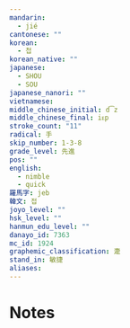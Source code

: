 ```yaml
---
mandarin:
  - jié
cantonese: ""
korean:
  - 첩
korean_native: ""
japanese:
  - SHOU
  - SOU
japanese_nanori: ""
vietnamese:
middle_chinese_initial: d͡z
middle_chinese_final: iᴇp
stroke_count: "11"
radical: 手
skip_number: 1-3-8
grade_level: 先進
pos: ""
english:
  - nimble
  - quick
羅馬字: jeb
韓文: 접
joyo_level: ""
hsk_level: ""
hanmun_edu_level: ""
danayo_id: 7363
mc_id: 1924
graphemic_classification: 疌
stand_in: 敏捷
aliases:
---
```


# Notes
